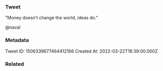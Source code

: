 ### Tweet
"Money doesn’t change the world, ideas do."

@naval

### Metadata
Tweet ID: 1506339677464412166
Created At: 2022-03-22T18:39:00.000Z

### Related

